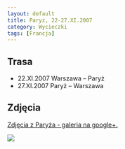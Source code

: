 ```yaml
---
layout: default
title: Paryż, 22-27.XI.2007
category: Wycieczki
tags: [Francja]
---
```


Trasa
-----

* 22.XI.2007 Warszawa – Paryż
* 27.XI.2007 Paryż – Warszawa

Zdjęcia
-------

[Zdjęcia z Paryża - galeria na google+.](https://plus.google.com/photos/+TomekKobyli%C5%84ski/albums/5137293778531903201?banner=pwa&sort=1)

![](http://wycieczki.polkobexim.com/wp-content/uploads/2013/10/20131012_212227_04185.jpg)
